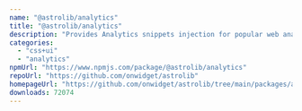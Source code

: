 ```yaml
---
name: "@astrolib/analytics"
title: "@astrolib/analytics"
description: "Provides Analytics snippets injection for popular web analytics tools"
categories:
  - "css+ui"
  - "analytics"
npmUrl: "https://www.npmjs.com/package/@astrolib/analytics"
repoUrl: "https://github.com/onwidget/astrolib"
homepageUrl: "https://github.com/onwidget/astrolib/tree/main/packages/analytics"
downloads: 72074
---
```

